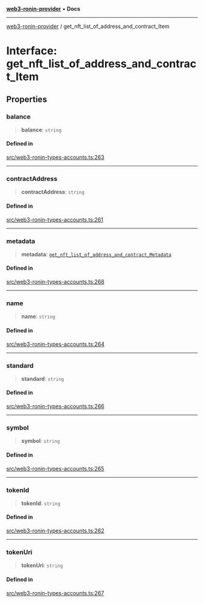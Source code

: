 [**web3-ronin-provider**](../README.md) • **Docs**

***

[web3-ronin-provider](../globals.md) / get\_nft\_list\_of\_address\_and\_contract\_Item

# Interface: get\_nft\_list\_of\_address\_and\_contract\_Item

## Properties

### balance

> **balance**: `string`

#### Defined in

[src/web3-ronin-types-accounts.ts:263](https://github.com/chuacw/web3-ronin-provider/blob/8567186df7b9f3f4227fb3bd272cc98d63a4d447/src/web3-ronin-types-accounts.ts#L263)

***

### contractAddress

> **contractAddress**: `string`

#### Defined in

[src/web3-ronin-types-accounts.ts:261](https://github.com/chuacw/web3-ronin-provider/blob/8567186df7b9f3f4227fb3bd272cc98d63a4d447/src/web3-ronin-types-accounts.ts#L261)

***

### metadata

> **metadata**: [`get_nft_list_of_address_and_contract_Metadata`](get_nft_list_of_address_and_contract_Metadata.md)

#### Defined in

[src/web3-ronin-types-accounts.ts:268](https://github.com/chuacw/web3-ronin-provider/blob/8567186df7b9f3f4227fb3bd272cc98d63a4d447/src/web3-ronin-types-accounts.ts#L268)

***

### name

> **name**: `string`

#### Defined in

[src/web3-ronin-types-accounts.ts:264](https://github.com/chuacw/web3-ronin-provider/blob/8567186df7b9f3f4227fb3bd272cc98d63a4d447/src/web3-ronin-types-accounts.ts#L264)

***

### standard

> **standard**: `string`

#### Defined in

[src/web3-ronin-types-accounts.ts:266](https://github.com/chuacw/web3-ronin-provider/blob/8567186df7b9f3f4227fb3bd272cc98d63a4d447/src/web3-ronin-types-accounts.ts#L266)

***

### symbol

> **symbol**: `string`

#### Defined in

[src/web3-ronin-types-accounts.ts:265](https://github.com/chuacw/web3-ronin-provider/blob/8567186df7b9f3f4227fb3bd272cc98d63a4d447/src/web3-ronin-types-accounts.ts#L265)

***

### tokenId

> **tokenId**: `string`

#### Defined in

[src/web3-ronin-types-accounts.ts:262](https://github.com/chuacw/web3-ronin-provider/blob/8567186df7b9f3f4227fb3bd272cc98d63a4d447/src/web3-ronin-types-accounts.ts#L262)

***

### tokenUri

> **tokenUri**: `string`

#### Defined in

[src/web3-ronin-types-accounts.ts:267](https://github.com/chuacw/web3-ronin-provider/blob/8567186df7b9f3f4227fb3bd272cc98d63a4d447/src/web3-ronin-types-accounts.ts#L267)
